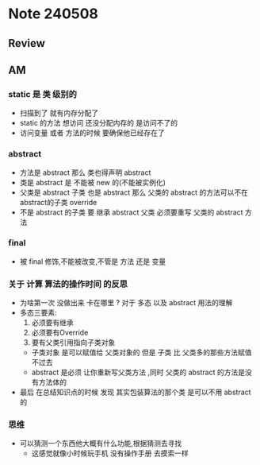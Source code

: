 # Note 240508

## Review

## AM
### static 是 类 级别的
  - 扫描到了 就有内存分配了 
  - static 的方法 想访问 还没分配内存的 是访问不了的
  - 访问变量 或者 方法的时候 要确保他已经存在了

### abstract 
- 方法是 abstract 那么 类也得声明 abstract
- 类是 abstract 是 不能被 new 的(不能被实例化)
- 父类是 abstract 子类 也是 abstract 那么 父类的 abstract 的方法可以不在abstract的子类 override
- 不是 abstract 的子类 要 继承 abstract 父类 必须要重写 父类的 abstract 方法

### final
- 被 final 修饰,不能被改变,不管是 方法 还是 变量  

### 关于 计算 算法的操作时间 的反思
- 为啥第一次 没做出来 卡在哪里 ? 对于 多态 以及 abstract 用法的理解
- 多态三要素:
  1. 必须要有继承
  2. 必须要有Override
  3. 要有父类引用指向子类对象
  - 子类对象 是可以赋值给 父类对象的 但是 子类 比 父类多的那些方法赋值不过去
  - abstract 是必须 让你重新写父类方法 ,同时 父类的 abstract 的方法是没有方法体的
- 最后 在总结知识点的时候 发现 其实包装算法的那个类 是可以不用 abstract 的
### 思维 
- 可以猜测一个东西他大概有什么功能,根据猜测去寻找
  - 这感觉就像小时候玩手机 没有操作手册 去摸索一样
